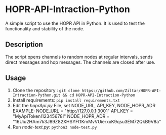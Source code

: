 # HOPR-API-Intraction-Python
A simple script to use the HOPR API in Python. It is used to test the functionality and stability of the node.

## Description
The script opens channels to random nodes at regular intervals, sends direct messages and hop messages. The channels are closed after use.
## Usage

1. Clone the repository : `git clone https://github.com/Ziltar/HOPR-API-Intraction-Python.git && cd HOPR-API-Intraction-Python` 
3. Install requirements: `pip install requirements.txt `
4. Edit the *hoprApi.py* File, set NODE_URL, API_KEY, NODE_HOPR_ADR
	EXAMPLE:
	NODE_URL = "http://127.0.0.1:3001" 
	API_KEY = "MyApiToken!12345678!"
	NODE_HOPR_ADR = "16Uiu2HAm7k3J89Z82XHSYFt1KmMvVUierxxK9qsu3EM72QkB9V8a"
5. Run *node-text.py*: `python3 node-test.py`
